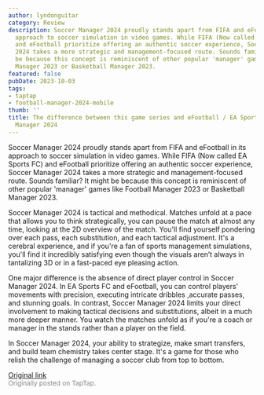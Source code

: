 ```yaml
---
author: lyndonguitar
category: Review
description: Soccer Manager 2024 proudly stands apart from FIFA and eFootball in its
  approach to soccer simulation in video games. While FIFA (Now called EA Sports FC)
  and eFootball prioritize offering an authentic soccer experience, Soccer Manager
  2024 takes a more strategic and management-focused route. Sounds familiar? It might
  be because this concept is reminiscent of other popular 'manager' games like Football
  Manager 2023 or Basketball Manager 2023.
featured: false
pubDate: 2023-10-03
tags:
- taptap
- football-manager-2024-mobile
thumb: ''
title: The difference between this game series and eFootball / EA Sports FC | Soccer
  Manager 2024
---
```


Soccer Manager 2024 proudly stands apart from FIFA and eFootball in its approach to soccer simulation in video games. While FIFA (Now called EA Sports FC) and eFootball prioritize offering an authentic soccer experience, Soccer Manager 2024 takes a more strategic and management-focused route. Sounds familiar? It might be because this concept is reminiscent of other popular 'manager' games like Football Manager 2023 or Basketball Manager 2023.

Soccer Manager 2024 is tactical and methodical. Matches unfold at a pace that allows you to think strategically, you can pause the match at almost any time, looking at the 2D overview of the match. You'll find yourself pondering over each pass, each substitution, and each tactical adjustment. It's a cerebral experience, and if you're a fan of sports management simulations, you'll find it incredibly satisfying even though the visuals aren’t always in tantalizing 3D or in a fast-paced eye pleasing action.

One major difference is the absence of direct player control in Soccer Manager 2024. In EA Sports FC and eFootball, you can control players' movements with precision, executing intricate dribbles ,accurate passes, and stunning goals. In contrast, Soccer Manager 2024 limits your direct involvement to making tactical decisions and substitutions, albeit in a much more deeper manner. You watch the matches unfold as if you're a coach or manager in the stands rather than a player on the field.

In Soccer Manager 2024, your ability to strategize, make smart transfers, and build team chemistry takes center stage. It's a game for those who relish the challenge of managing a soccer club from top to bottom.

[Original link](https://www.taptap.io/post/6385904)<br><span style="font-size: 0.95em; color: #888;">Originally posted on TapTap.</span>